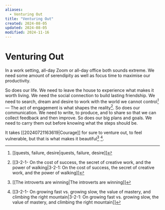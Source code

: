 ```yaml
---
aliases:
  - Venturing Out
title: "Venturing Out"
created: 2024-08-05
updated: 2024-08-05
modified: 2024-11-16
---
```


# Venturing Out

In a work setting, all-day Zoom or all-day office both sounds extreme. We need some amount of serendipity as well as focus time to maximise our productivity.

So does our life. We need to leave the house to experience what makes it worth living. We need the social connection to build lasting friendship. We need to search, dream and desire to work with the world we cannot control[^1] — The act of engagement is what shapes the reality[^2].
So does our communication. We need to write, to produce, and to share so that we can collect feedback and then improve.
So does our big plans and goals. We need to carry them out before knowing what the steps should be.

It takes [[20240721163619|Courage]] for sure to venture out, to feel vulnerable, but that is what makes it beautiful[^3] [^4].

[^1]: [[quests, failure, desire|quests, failure, desire]]
[^2]: [[3-2-1- On the cost of success, the secret of creative work, and the power of walking|3-2-1: On the cost of success, the secret of creative work, and the power of walking]]
[^3]: [[The introverts are winning|The introverts are winning]]
[^4]: [[3-2-1- On growing fast vs. growing slow, the value of mastery, and climbing the right mountain|3-2-1: On growing fast vs. growing slow, the value of mastery, and climbing the right mountain]]
